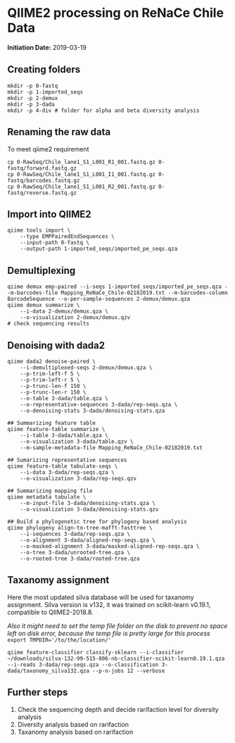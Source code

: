 # QIIME2 processing on ReNaCe Chile Data
**Initiation Date:** 2019-03-19

## Creating folders
```
mkdir -p 0-fastq
mkdir -p 1-imported_seqs
mkdir -p 2-demux
mkdir -p 3-dada
mkdir -p 4-div # folder for alpha and beta diversity analysis
```

## Renaming the raw data
To meet qiime2 requirement
```
cp 0-RawSeq/Chile_lane1_S1_L001_R1_001.fastq.gz 0-fastq/forward.fastq.gz
cp 0-RawSeq/Chile_lane1_S1_L001_I1_001.fastq.gz 0-fastq/barcodes.fastq.gz
cp 0-RawSeq/Chile_lane1_S1_L001_R2_001.fastq.gz 0-fastq/reverse.fastq.gz
```

## Import into QIIME2
```
qiime tools import \
    --type EMPPairedEndSequences \
    --input-path 0-fastq \
    --output-path 1-imported_seqs/imported_pe_seqs.qza
```

## Demultiplexing
```
qiime demux emp-paired --i-seqs 1-imported_seqs/imported_pe_seqs.qza --m-barcodes-file Mapping_ReNaCe_Chile-02182019.txt --m-barcodes-column BarcodeSequence --o-per-sample-sequences 2-demux/demux.qza
qiime demux summarize \
    --i-data 2-demux/demux.qza \
    --o-visualization 2-demux/demux.qzv
# check sequencing results
```

## Denoising with dada2
```
qiime dada2 denoise-paired \
    --i-demultiplexed-seqs 2-demux/demux.qza \
    --p-trim-left-f 5 \
    --p-trim-left-r 5 \
    --p-trunc-len-f 150 \
    --p-trunc-len-r 150 \
    --o-table 3-dada/table.qza \
    --o-representative-sequences 3-dada/rep-seqs.qza \
    --o-denoising-stats 3-dada/denoising-stats.qza

## Summarizing feature table
qiime feature-table summarize \
    --i-table 3-dada/table.qza \
    --o-visualization 3-dada/table.qzv \
    --m-sample-metadata-file Mapping_ReNaCe_Chile-02182019.txt

## Sumarizing representative sequences
qiime feature-table tabulate-seqs \
    --i-data 3-dada/rep-seqs.qza \
    --o-visualization 3-dada/rep-seqs.qzv

## Summarizing mapping file
qiime metadata tabulate \
	--m-input-file 3-dada/denoising-stats.qza \
	--o-visualization 3-dada/denoising-stats.qzv

## Build a phylogenetic tree for phylogeny based analysis
qiime phylogeny align-to-tree-mafft-fasttree \
    --i-sequences 3-dada/rep-seqs.qza \
    --o-alignment 3-dada/aligned-rep-seqs.qza \
    --o-masked-alignment 3-dada/masked-aligned-rep-seqs.qza \
    --o-tree 3-dada/unrooted-tree.qza \
    --o-rooted-tree 3-dada/rooted-tree.qza
```

## Taxanomy assignment

Here the most updated silva database will be used for taxanomy assignment. Silva version is v132, it was trained on scikit-learn v0.19.1, compatible to QIIME2-2018.8.

*Also it might need to set the temp file folder on the disk to prevent no space left on disk error, because the temp file is pretty large for this process* `export TMPDIR='/to/the/location/'`

```
qiime feature-classifier classify-sklearn --i-classifier ~/downloads/silva-132-99-515-806-nb-classifier-scikit-learn0.19.1.qza --i-reads 3-dada/rep-seqs.qza --o-classification 3-dada/taxonomy_silva132.qza --p-n-jobs 12 --verbose
```

## Further steps
1. Check the sequencing depth and decide rarifaction level for diversity analysis
2. Diversity analysis based on rarifaction
3. Taxanomy analysis based on rarifaction
